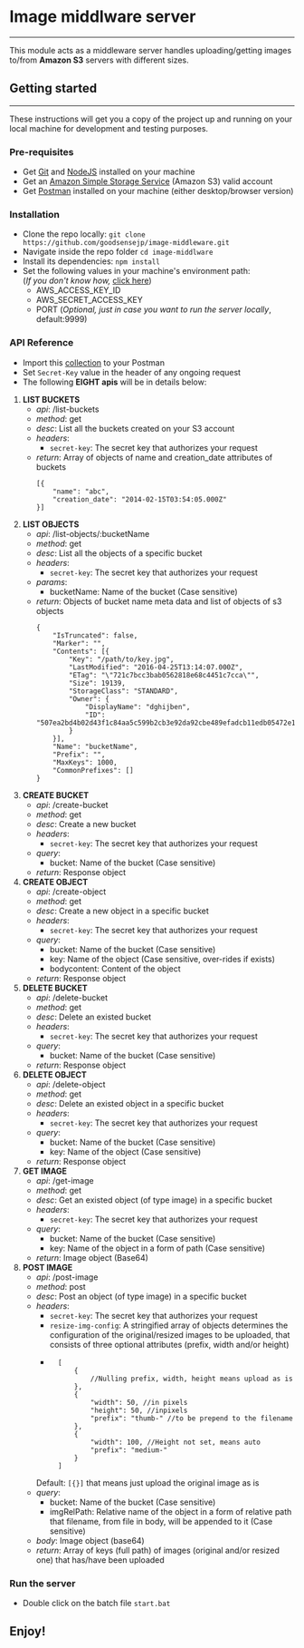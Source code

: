 # Image middlware server
---
This module acts as a middleware server handles uploading/getting images to/from **Amazon S3** servers with different sizes.
## Getting started
---
These instructions will get you a copy of the project up and running on your local machine for development and testing purposes.
### Pre-requisites
- Get [Git](https://git-scm.com/downloads) and [NodeJS](https://nodejs.org/en/download/) installed on your machine
- Get an [Amazon Simple Storage Service](https://aws.amazon.com/s3/) \(Amazon S3\) valid account
- Get [Postman](https://www.getpostman.com/) installed on your machine (either desktop/browser version)
### Installation
- Clone the repo locally: ```git clone https://github.com/goodsensejp/image-middleware.git```
- Navigate inside the repo folder ```cd image-middlware```
- Install its dependencies: ```npm install```
- Set the following values in your machine's environment path:   
        \(_If you don't know how,_ [click here](https://java.com/en/download/help/path.xml)\)
	* AWS\_ACCESS\_KEY\_ID
	* AWS\_SECRET\_ACCESS\_KEY
	* PORT (_Optional, just in case you want to run the server locally_, default:9999)

### API Reference
- Import this [collection](https://www.getpostman.com/collections/5992381874c2f3e65d33) to your Postman
- Set ``Secret-Key`` value in the header of any ongoing request
- The following **EIGHT apis** will be in details below:  

1.  **LIST BUCKETS**
    * _api_: /list-buckets
    * _method_: get
    * _desc_: List all the buckets created on your S3 account
    * _headers_:
        * ``secret-key``: The secret key that authorizes your request
    * _return_: Array of objects of name and creation_date attributes of buckets
        ```
        [{
            "name": "abc", 
            "creation_date": "2014-02-15T03:54:05.000Z"
        }]
        ```
2.  **LIST OBJECTS**
    * _api_: /list-objects/:bucketName
    * _method_: get
    * _desc_: List all the objects of a specific bucket
    * _headers_:
        * ``secret-key``: The secret key that authorizes your request
    * _params_:
        * bucketName: Name of the bucket (Case sensitive)
    * _return_: Objects of bucket name meta data and list of objects of s3 objects
        ```
        {
            "IsTruncated": false,
            "Marker": "",
            "Contents": [{
                "Key": "/path/to/key.jpg",
                "LastModified": "2016-04-25T13:14:07.000Z",
                "ETag": "\"721c7bcc3bab0562818e68c4451c7cca\"",
                "Size": 19139,
                "StorageClass": "STANDARD",
                "Owner": {
                    "DisplayName": "dghijben",
                    "ID": "507ea2bd4b02d43f1c84aa5c599b2cb3e92da92cbe489efadcb11edb05472e14"
                }
            }],
            "Name": "bucketName",
            "Prefix": "",
            "MaxKeys": 1000,
            "CommonPrefixes": []
        }
        ```
3.  **CREATE BUCKET**
    * _api_: /create-bucket
    * _method_: get
    * _desc_: Create a new bucket
    * _headers_:
        * ``secret-key``: The secret key that authorizes your request
    * _query_:
        * bucket: Name of the bucket (Case sensitive)
    * _return_: Response object
4.  **CREATE OBJECT**
    * _api_: /create-object
    * _method_: get
    * _desc_: Create a new object in a specific bucket
    * _headers_:
        * ``secret-key``: The secret key that authorizes your request
    * _query_:
        * bucket: Name of the bucket (Case sensitive)
        * key: Name of the object (Case sensitive, over-rides if exists)
        * bodycontent: Content of the object
    * _return_: Response object
5.  **DELETE BUCKET**
    * _api_: /delete-bucket
    * _method_: get
    * _desc_: Delete an existed bucket
    * _headers_:
        * ``secret-key``: The secret key that authorizes your request
    * _query_:
        * bucket: Name of the bucket (Case sensitive)
    * _return_: Response object
6.  **DELETE OBJECT**
    * _api_: /delete-object
    * _method_: get
    * _desc_: Delete an existed object in a specific bucket
    * _headers_:
        * ``secret-key``: The secret key that authorizes your request
    * _query_:
        * bucket: Name of the bucket (Case sensitive)
        * key: Name of the object (Case sensitive)
    * _return_: Response object
7.  **GET IMAGE**
    * _api_: /get-image
    * _method_: get
    * _desc_: Get an existed object (of type image) in a specific bucket
    * _headers_:
        * ``secret-key``: The secret key that authorizes your request
    * _query_:
        * bucket: Name of the bucket (Case sensitive)
        * key: Name of the object in a form of path (Case sensitive)
    * _return_: Image object (Base64)
8.  **POST IMAGE**
    * _api_: /post-image
    * _method_: post
    * _desc_: Post an object (of type image) in a specific bucket
    * _headers_:
        * ``secret-key``: The secret key that authorizes your request
        * ``resize-img-config``: A stringified array of objects determines the configuration of the original/resized images to be uploaded, that consists of three optional attributes (prefix, width and/or height)
        *       [
                    {
                        //Nulling prefix, width, height means upload as is
                    }, 
                    {
                        "width": 50, //in pixels
                        "height": 50, //inpixels
                        "prefix": "thumb-" //to be prepend to the filename
                    }, 
                    {
                        "width": 100, //Height not set, means auto
                        "prefix": "medium-"
                    }
                ]
        Default: ``[{}]`` that means just upload the original image as is
    * _query_:
        * bucket: Name of the bucket (Case sensitive)
        * imgRelPath: Relative name of the object in a form of relative path that filename, from file in body, will be appended to it (Case sensitive)
    * _body_: Image object (base64)
    * _return_: Array of keys (full path) of images (original and/or resized one) that has/have been uploaded
    
### Run the server

* Double click on the batch file ``start.bat``

## Enjoy!

[MD syntax documentation]: <https://confluence.atlassian.com/bitbucketserver/markdown-syntax-guide-776639995.html>
[Online MD to HTML converter]: <http://dillinger.io/>